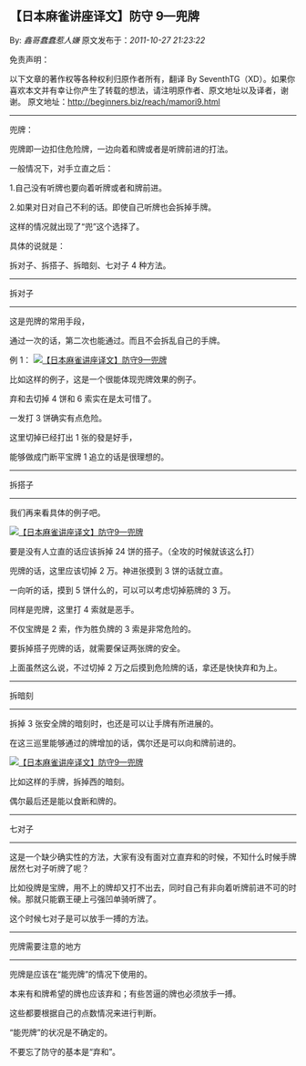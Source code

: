 ## 【日本麻雀讲座译文】防守 9—兜牌

By: _鑫哥蠢蠢惹人嫌_ 原文发布于：_2011-10-27 21:23:22_

免责声明：

以下文章的著作权等各种权利归原作者所有，翻译 By
SeventhTG（XD）。如果你喜欢本文并有幸让你产生了转载的想法，请注明原作者、原文地址以及译者，谢谢。
原文地址：http://beginners.biz/reach/mamori9.html

---

兜牌：

兜牌即一边扣住危险牌，一边向着和牌或者是听牌前进的打法。

一般情况下，对手立直之后：

1.自己没有听牌也要向着听牌或者和牌前进。

2.如果对日对自己不利的话。即使自己听牌也会拆掉手牌。

这样的情况就出现了“兜”这个选择了。

具体的说就是：

拆对子、拆搭子、拆暗刻、七对子 4 种方法。

---

拆对子

---

这是兜牌的常用手段，

通过一次的话，第二次也能通过。而且不会拆乱自己的手牌。

例 1：
[![【日本麻雀讲座译文】防守9—兜牌](http://s13.sinaimg.cn/middle/7f78b76fxb047ca1a131c&690)](http://photo.blog.sina.com.cn/showpic.html#blogid=7f78b76f0100yvw7&url=http://s13.sinaimg.cn/orignal/7f78b76fxb047ca1a131c)

比如这样的例子，这是一个很能体现兜牌效果的例子。

弃和去切掉 4 饼和 6 索实在是太可惜了。

一发打 3 饼确实有点危险。

这里切掉已经打出 1 张的發是好手，

能够做成门断平宝牌 1 追立的话是很理想的。

---

拆搭子

---

我们再来看具体的例子吧。

[![【日本麻雀讲座译文】防守9—兜牌](http://s15.sinaimg.cn/middle/7f78b76fxb047d927346e&690)](http://photo.blog.sina.com.cn/showpic.html#blogid=7f78b76f0100yvw7&url=http://s15.sinaimg.cn/orignal/7f78b76fxb047d927346e)

要是没有人立直的话应该拆掉 24 饼的搭子。（全攻的时候就该这么打）

兜牌的话，这里应该切掉 2 万。神进张摸到 3 饼的话就立直。

一向听的话，摸到 5 饼什么的，可以可以考虑切掉筋牌的 3 万。

同样是兜牌，这里打 4 索就是恶手。

不仅宝牌是 2 索，作为胜负牌的 3 索是非常危险的。

要拆掉搭子兜牌的话，就需要保证两张牌的安全。

上面虽然这么说，不过切掉 2 万之后摸到危险牌的话，拿还是快快弃和为上。

---

拆暗刻

---

拆掉 3 张安全牌的暗刻时，也还是可以让手牌有所进展的。

在这三巡里能够通过的牌增加的话，偶尔还是可以向和牌前进的。

[![【日本麻雀讲座译文】防守9—兜牌](http://s5.sinaimg.cn/middle/7f78b76fxb0480413a2a4&690)](http://photo.blog.sina.com.cn/showpic.html#blogid=7f78b76f0100yvw7&url=http://s5.sinaimg.cn/orignal/7f78b76fxb0480413a2a4)

比如这样的手牌，拆掉西的暗刻。

偶尔最后还是能以食断和牌的。

---

七对子

---

这是一个缺少确实性的方法，大家有没有面对立直弃和的时候，不知什么时候手牌居然七对子听牌了呢？

比如役牌是宝牌，用不上的牌却又打不出去，同时自己有非向着听牌前进不可的时候。那就只能霸王硬上弓强凹单骑听牌了。

这个时候七对子是可以放手一搏的方法。

---

兜牌需要注意的地方

---

兜牌是应该在“能兜牌”的情况下使用的。

本来有和牌希望的牌也应该弃和；有些苦逼的牌也必须放手一搏。

这些都要根据自己的点数情况来进行判断。

“能兜牌”的状况是不确定的。

不要忘了防守的基本是“弃和”。
